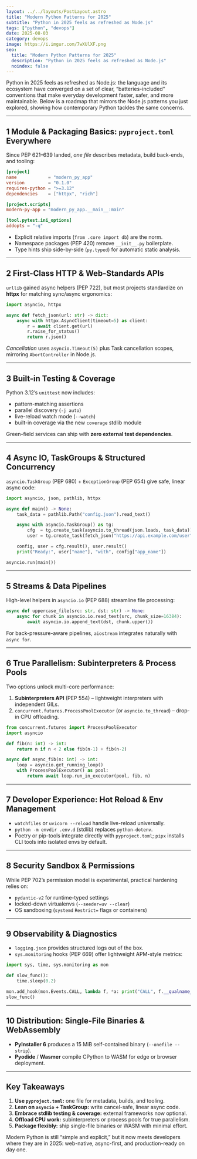 ```yaml
---
layout: ../../layouts/PostLayout.astro
title: "Modern Python Patterns for 2025"
subtitle: "Python in 2025 feels as refreshed as Node.js"
tags: ["python", "devops"]
date: 2025-08-03
category: devops
image: https://i.imgur.com/7wXUlXF.png
seo:
  title: "Modern Python Patterns for 2025"
  description: "Python in 2025 feels as refreshed as Node.js"
  noindex: false
--- 
```


Python in 2025 feels as refreshed as Node.js: the language and its ecosystem have converged on a set of clear, “batteries-included” conventions that make everyday development faster, safer, and more maintainable. Below is a roadmap that mirrors the Node.js patterns you just explored, showing how contemporary Python tackles the same concerns.

---

## 1  Module & Packaging Basics: `pyproject.toml` Everywhere
Since PEP 621–639 landed, *one file* describes metadata, build back-ends, and tooling:

```toml
[project]
name            = "modern_py_app"
version         = "0.1.0"
requires-python = ">=3.12"
dependencies    = ["httpx", "rich"]

[project.scripts]
modern-py-app = "modern_py_app.__main__:main"

[tool.pytest.ini_options]
addopts = "-q"
```

*  Explicit relative imports (`from .core import db`) are the norm.  
*  Namespace packages (PEP 420) remove `__init__.py` boilerplate.  
*  Type hints ship side-by-side (`py.typed`) for automatic static analysis.

---

## 2  First-Class HTTP & Web-Standards APIs
`urllib` gained async helpers (PEP 722), but most projects standardize on **httpx** for matching sync/async ergonomics:

```python
import asyncio, httpx

async def fetch_json(url: str) -> dict:
    async with httpx.AsyncClient(timeout=5) as client:
        r = await client.get(url)
        r.raise_for_status()
        return r.json()
```

*Cancellation* uses `asyncio.Timeout(5)` plus Task cancellation scopes, mirroring `AbortController` in Node.js.

---

## 3  Built-in Testing & Coverage
Python 3.12’s `unittest` now includes:

* pattern-matching assertions  
* parallel discovery (`-j auto`)  
* live-reload watch mode (`--watch`)  
* built-in coverage via the new `coverage` stdlib module

Green-field services can ship with **zero external test dependencies**.

---

## 4  Async IO, TaskGroups & Structured Concurrency
`asyncio.TaskGroup` (PEP 680) + `ExceptionGroup` (PEP 654) give safe, linear async code:

```python
import asyncio, json, pathlib, httpx

async def main() -> None:
    task_data = pathlib.Path("config.json").read_text()

    async with asyncio.TaskGroup() as tg:
        cfg  = tg.create_task(asyncio.to_thread(json.loads, task_data))
        user = tg.create_task(fetch_json("https://api.example.com/user"))

    config, user = cfg.result(), user.result()
    print("Ready:", user["name"], "with", config["app_name"])

asyncio.run(main())
```

---

## 5  Streams & Data Pipelines
High-level helpers in `asyncio.io` (PEP 688) streamline file processing:

```python
async def uppercase_file(src: str, dst: str) -> None:
    async for chunk in asyncio.io.read_text(src, chunk_size=16384):
        await asyncio.io.append_text(dst, chunk.upper())
```

For back-pressure-aware pipelines, `aiostream` integrates naturally with `async for`.

---

## 6  True Parallelism: Subinterpreters & Process Pools
Two options unlock multi-core performance:

1.  **Subinterpreters API** (PEP 554) – lightweight interpreters with independent GILs.  
2.  `concurrent.futures.ProcessPoolExecutor` (or `asyncio.to_thread`) – drop-in CPU offloading.

```python
from concurrent.futures import ProcessPoolExecutor
import asyncio

def fib(n: int) -> int:
    return n if n < 2 else fib(n-1) + fib(n-2)

async def async_fib(n: int) -> int:
    loop = asyncio.get_running_loop()
    with ProcessPoolExecutor() as pool:
        return await loop.run_in_executor(pool, fib, n)
```

---

## 7  Developer Experience: Hot Reload & Env Management
* `watchfiles` or `uvicorn --reload` handle live-reload universally.  
* `python -m envdir .env.d` (stdlib) replaces `python-dotenv`.  
* Poetry or pip-tools integrate directly with `pyproject.toml`; `pipx` installs CLI tools into isolated envs by default.

---

## 8  Security Sandbox & Permissions
While PEP 702’s permission model is experimental, practical hardening relies on:

* `pydantic-v2` for runtime-typed settings  
* locked-down virtualenvs (`--seeder=uv --clear`)  
* OS sandboxing (`systemd` `Restrict=` flags or containers)

---

## 9  Observability & Diagnostics
* `logging.json` provides structured logs out of the box.  
* `sys.monitoring` hooks (PEP 669) offer lightweight APM-style metrics:

```python
import sys, time, sys.monitoring as mon

def slow_func():
    time.sleep(0.2)

mon.add_hook(mon.Events.CALL, lambda f, *a: print("CALL", f.__qualname__))
slow_func()
```

---

## 10  Distribution: Single-File Binaries & WebAssembly
* **PyInstaller 6** produces a 15 MiB self-contained binary (`--onefile --strip`).  
* **Pyodide** / **Wasmer** compile CPython to WASM for edge or browser deployment.

---

## Key Takeaways
1.  **Use `pyproject.toml`:** one file for metadata, builds, and tooling.  
2.  **Lean on `asyncio` + TaskGroup:** write cancel-safe, linear async code.  
3.  **Embrace stdlib testing & coverage:** external frameworks now optional.  
4.  **Offload CPU work:** subinterpreters or process pools for true parallelism.  
5.  **Package flexibly:** ship single-file binaries or WASM with minimal effort.

Modern Python is still “simple and explicit,” but it now meets developers where they are in 2025: web-native, async-first, and production-ready on day one.
